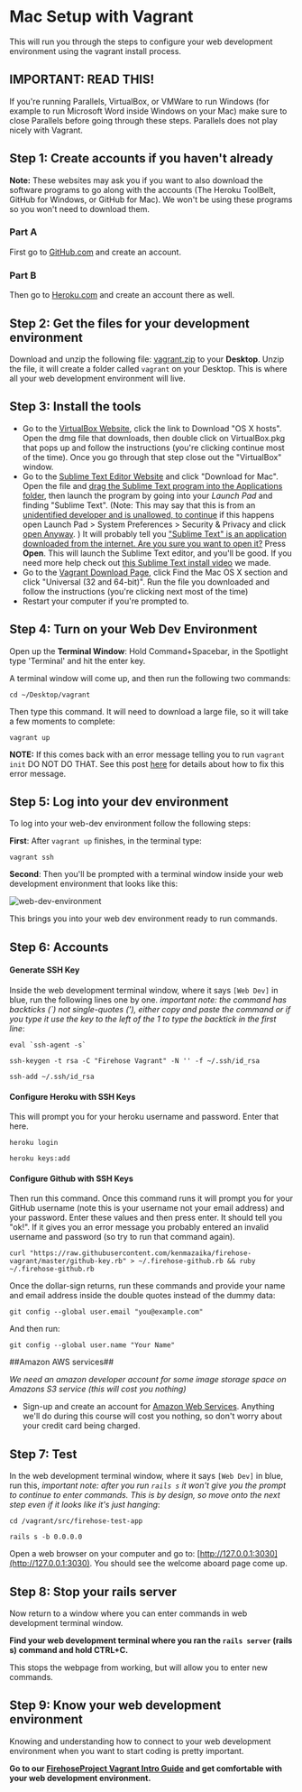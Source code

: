Mac Setup with Vagrant
==================

This will run you through the steps to configure your web development environment using the vagrant install process.

IMPORTANT: READ THIS!
---------

If you're running Parallels, VirtualBox, or VMWare to run Windows (for example to run Microsoft
Word inside Windows on your Mac) make sure to close Parallels before going through these steps.  Parallels does not
play nicely with Vagrant.


Step 1: Create accounts if you haven't already
--------

**Note:** These websites may ask you if you want to also download the software programs to go along with the accounts (The Heroku ToolBelt, GitHub for Windows, or GitHub for Mac).  We won't be using these programs so you won't need to download them.

### Part A

First go to [GitHub.com](http://github.com) and create an account.

### Part B

Then go to [Heroku.com](http://Heroku.com) and create an account there as well.


Step 2:  Get the files for your development environment
-----------

Download and unzip the following file: [vagrant.zip](https://github.com/FirehoseProject/firehose-vagrant-rails5/raw/master/tools/vagrant.zip?raw=true) to your __Desktop__. Unzip the file, it will create a folder called `vagrant` on your Desktop.  This is where all your web development environment will live.

Step 3: Install the tools
-------


* Go to the [VirtualBox Website](https://www.virtualbox.org/wiki/Downloads), click the link to Download "OS X hosts".  Open the dmg file that downloads, then double click on VirtualBox.pkg that pops up and follow the instructions (you're clicking continue most of the time).  Once you go through that step close out the "VirtualBox" window.
* Go to the [Sublime Text Editor Website](http://sublimetext.com/) and click "Download for Mac".  Open the file and [drag the Sublime Text program into the Applications folder](http://i.imgur.com/pgjF3WL.png), then launch the program by going into your _Launch Pad_ and finding "Sublime Text".  (Note: This may say that this is from an [unidentified developer and is unallowed, to continue](http://i.imgur.com/FNTYmyL.png) if this happens open Launch Pad > System Preferences > Security & Privacy and click [open Anyway](http://i.imgur.com/XPVpfRf.png). )  It will probably tell you ["Sublime Text" is an application downloaded from the internet. Are you sure you want to open it?](http://i.imgur.com/bjtmqkw.png)  Press **Open**.  This will launch the Sublime Text editor, and you'll be good.  If you need more help check out [this Sublime Text install video](https://vimeo.com/88292868) we made.
* Go to the [Vagrant Download Page](http://www.vagrantup.com/downloads.html), click Find the Mac OS X section and click "Universal (32 and 64-bit)".  Run the file you downloaded and follow the instructions (you're clicking next most of the time)
* Restart your computer if you're prompted to.


Step 4: Turn on your Web Dev Environment
--------

Open up the **Terminal Window**: Hold Command+Spacebar, in the Spotlight type 'Terminal' and hit the enter key.

A terminal window will come up, and then run the following two commands:

```
cd ~/Desktop/vagrant
```

Then type this command.  It will need to download a large file, so it will take a few moments to complete:

```
vagrant up
```

**NOTE:** If this comes back with an error message telling you to run `vagrant init` DO NOT DO THAT.  See this post [here](http://www.thefirehoseproject.com/comments/48) for details about how to fix this error message.

Step 5: Log into your dev environment
-----------

To log into your web-dev environment follow the following steps:

__First__:  After `vagrant up` finishes, in the terminal type:

```
vagrant ssh
```

__Second__: Then you'll be prompted with a terminal window inside your web
development environment that looks like this:

![web-dev-environment](http://i.imgur.com/UdZvZTj.png)

This brings you into your web dev environment ready to run commands.


Step 6: Accounts
------------

#### Generate SSH Key

 Inside the web development terminal window, where it says `[Web Dev]` in blue, run the following lines one by one. _important note: the command has backticks (`) not single-quotes ('), either copy and paste the command or if you type it use the key to the left of the 1 to type the backtick in the first line_:

```
eval `ssh-agent -s`
```
```
ssh-keygen -t rsa -C "Firehose Vagrant" -N '' -f ~/.ssh/id_rsa
```
```
ssh-add ~/.ssh/id_rsa
```

#### Configure Heroku with SSH Keys

This will prompt you for your heroku username and password.  Enter that here.

```
heroku login
```
```
heroku keys:add
```

#### Configure Github with SSH Keys

Then run this command.  Once this command runs it will prompt you for your GitHub username (note this is your username not your email address) and your password.  Enter these values and then press enter.  It should tell you "ok!".  If it gives you an error message you probably entered an invalid username and password (so try to run that command again).

```
curl "https://raw.githubusercontent.com/kenmazaika/firehose-vagrant/master/github-key.rb" > ~/.firehose-github.rb && ruby ~/.firehose-github.rb
```

Once the dollar-sign returns, run these commands and provide your name and email address inside the double quotes instead of the dummy data:

```
git config --global user.email "you@example.com"
```

And then run:

```
git config --global user.name "Your Name"
```

##Amazon AWS services##

_We need an amazon developer account for some image storage space on Amazons S3 service (this will cost you nothing)_

* Sign-up and create an account for [Amazon Web Services](http://aws.amazon.com/). Anything we'll do during this course will cost you nothing, so don't worry about your credit card being charged.


Step 7: Test
---------

 In the web development terminal window,  where it says `[Web Dev]` in blue, run this, _important note: after you run `rails s` it won't give you the prompt to continue to enter commands. This is by design, so move onto the next step even if it looks like it's just hanging_:

```
cd /vagrant/src/firehose-test-app
```
```
rails s -b 0.0.0.0
```


Open a web browser on your computer and go to: [http://127.0.0.1:3030](http://127.0.0.1:3030).  You should see the welcome aboard page come up.


Step 8: Stop your rails server
-------------

Now return to a window where you can enter commands in web development terminal window.  

**Find your web development terminal where you ran the `rails server` (rails s) command and hold CTRL+C.**

This stops the webpage from working, but will allow you to enter new commands.


Step 9: Know your web development environment
---------------


Knowing and understanding how to connect to your web development environment when you want to start coding is pretty important.

**Go to our [FirehoseProject Vagrant Intro Guide](http://www.thefirehoseproject.com/cheat-sheets/vagrant-intro) and get comfortable with your web development environment.**
